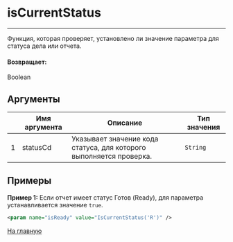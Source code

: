 # isCurrentStatus

---

Функция, которая проверяет, установлено ли значение параметра для статуса дела или отчета.

#### Возвращает:

Boolean

## Аргументы

|  | Имя аргумента | Описание | Тип значения |
| --- | --- | --- | --- |
| 1 | statusCd | Указывает значение кода статуса, для которого выполняется проверка. | `String` |

## Примеры

**Пример 1:** Если отчет имеет статус Готов (Ready), для параметра устанавливается значение `true`.
```xml
<param name="isReady" value="IsCurrentStatus('R')" />
```



[На главную](./ecmfunctions/)